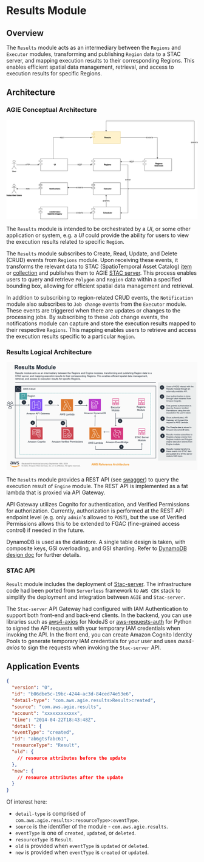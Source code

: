 # Results Module

## Overview

The `Results` module acts as an intermediary between the `Regions` and `Executor` modules, transforming and publishing `Region` data to a STAC server, and mapping execution results to their corresponding Regions. This enables efficient spatial data management, retrieval, and access to execution results for specific Regions.


## Architecture

### AGIE Conceptual Architecture

![conceptual](docs/images/AGIE%20HLA-results-conceptual.png)

The `Results` module is intended to be orchestrated by a _UI_, or some other application or system, e.g. a _UI_ could provide the ability for users to view the execution results related to specific `Region`.

The `Results` module subscribes to Create, Read, Update, and Delete (CRUD) events from `Regions` module. Upon receiving these events, it transforms the relevant data to STAC (SpatioTemporal Asset Catalog) [item](https://github.com/radiantearth/stac-spec/blob/master/item-spec/item-spec.md) or [collection](https://github.com/radiantearth/stac-spec/blob/master/collection-spec/collection-spec.md) and publishes them to AGIE [STAC server](https://github.com/stac-utils/stac-server). This process enables users to query and retrieve `Polygon` and `Region` data within a specified bounding box, allowing for efficient spatial data management and retrieval.

In addition to subscribing to region-related CRUD events, the `Notification` module also subscribes to `Job change` events from the `Executor` module. These events are triggered when there are updates or changes to the processing jobs. By subscribing to these Job change events, the notifications module can capture and store the execution results mapped to their respective `Regions`. This mapping enables users to retrieve and access the execution results specific to a particular `Region`.

### Results Logical Architecture

![logical](docs/images/AGIE%20HLA-results.png)

The `Results` module provides a REST API (see [swagger](./docs/swagger.json)) to query the execution result of `Engine` module. The REST API is implemented as a fat lambda that is proxied via API Gateway.

API Gateway utilizes Cognito for authentication, and Verified Permissions for authorization. Currently, authorization is performed at the REST API endpoint level (e.g. only `admin`'s allowed to `POST`), but the use of Verified Permissions allows this to be extended to FGAC (fine-grained access control) if needed in the future.

DynamoDB is used as the datastore. A single table design is taken, with composite keys, GSI overloading, and GSI sharding. Refer to [DynamoDB design doc](./docs/DynamoDB%20design.md) for further details.


### STAC API

`Result` module includes the deployment of [Stac-server](https://github.com/stac-utils/stac-server). The infrastructure code had been ported from `Serverless` framework to `AWS CDK` stack to simplify the deployment and integration between `AGIE` and `Stac-server`.

The `Stac-server` API Gateway had configured with IAM Authentication to support both front-end and back-end clients. In the backend, you can use libraries such as [aws4-axios](https://github.com/jamesmbourne/aws4-axios) for NodeJS or [aws-requests-auth](https://github.com/DavidMuller/aws-requests-auth) for Python to signed the API requests with your temporary IAM credentials when invoking the API. In the front end, you can create Amazon Cognito Identity Pools to generate temporary IAM credentials for your user and uses *aws4-axios* to sign the requests when invoking the `Stac-server` API.

## Application Events

```json
{
  "version": "0",
  "id": "b06dbe5c-19bc-4244-ac3d-84ced74e53e6",
  "detail-type": "com.aws.agie.results>Result>created",
  "source": "com.aws.agie.results",
  "account": "xxxxxxxxxxxx",
  "time": "2014-04-22T18:43:48Z",
  "detail": {
  "eventType": "created",
  "id": "ab6gtsfabc61",
  "resourceType": "Result",
  "old": {
    // resource attributes before the update
  },
  "new": {
    // resource attributes after the update
  }
}
```

Of interest here:

- `detail-type` is comprised of `com.aws.agie.results>:resourceType>:eventType`.
- `source` is the identifier of the module -  `com.aws.agie.results`.
- `eventType` is one of `created`, `updated`, or `deleted`.
- `resourceType` is `Result`.
- `old` is provided when `eventType` is `updated` or `deleted`.
- `new` is provided when `eventType` is `created` or `updated`.

